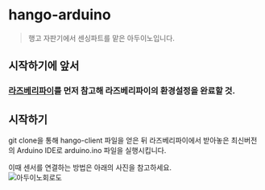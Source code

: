 # hango-arduino
> 행고 자판기에서 센싱파트를 맡은 아두이노입니다.

## 시작하기에 앞서
### [라즈베리파이](https://github.com/golagola2020/hango-client/tree/master/hardware/raspberry)를 먼저 참고해 라즈베리파이의 환경설정을 완료할 것.

## 시작하기
   git clone을 통해 hango-client 파일을 얻은 뒤 라즈베리파이에서 받아놓은 최신버전의 Arduino IDE로 arduino.ino 파일을 실행시킵니다.

   이때 센서를 연결하는 방법은 아래의 사진을 참고하세요.   
![아두이노회로도](https://user-images.githubusercontent.com/67812466/91508998-032b2b80-e914-11ea-89ff-3ad44a6b3fe3.png)
